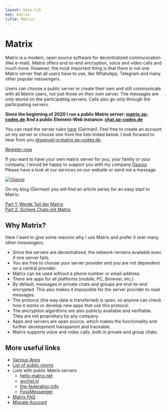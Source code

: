 ```yaml
---
layout: base.njk
key: matrix
title: Matrix
---
```

# <i class="i-comments"></i> Matrix

Matrix is a modern, open source software for decentralized communication (like e-mail). Matrix offers end-to-end encryption, voice and video calls and much more. However, the most important thing is that there is not one Matrix server that all users have to use, like WhatsApp, Telegram and many other popular messengers.

Users can choose a public server or create their own and still communicate with all Matrix users, not just those on their own server. The messages are only stored on the participating servers. Calls also go only through the participating servers.

__Since the beginning of 2020 I run a public Matrix server: [matrix.sp-codes.de](https://matrix.sp-codes.de/) And a public Element-Web instance: [chat.sp-codes.de](https://chat.sp-codes.de/)__

You can read the server rules [here](https://matrix.sp-codes.de/_matrix/consent) (German). Feel free to create an account on my server or choose one from the lists linked below. I look forward to hear from you [@samuel-p:matrix.sp-codes.de](https://matrix.to/#/@samuel-p:matrix.sp-codes.de).

<div class="text-center mb-3">
<a class="card d-inline-block font-weight-bold" target="_blank" href="https://chat.sp-codes.de/#/register">Register now</a>
</div>

If you want to have your own matrix server for you, your family or your company, I would be happy to support you with my company <a href="https://ossrox.org" target="_blank">Ossrox</a>. Please have a look at our services on our website or send me a message.

<div class="text-center mb-3">
    <a href="https://ossrox.org/store/matrix" target="_blank">
        <img class="ossrox" src="/img/ossrox.svg" alt="Ossrox">
    </a>
</div>

On my blog (German) you will find an article series for an easy start to Matrix: 

<div class="row justify-content-center">
<div class="col-12 col-md-10 col-lg-8">
<div class="card-list">
<div class="card">
<a href="https://samuels-blog.de/werde-teil-der-matrix-matrix-teil-1/">Part 1: Werde Teil der Matrix</a>
</div>
<div class="card">
<a href="https://samuels-blog.de/sichere-chats-mit-matrix-matrix-teil-2/">Part 2: Sichere Chats mit Matrix</a>
</div>
</div>
</div>
</div>

## Why Matrix?

Here I want to give some reasons why I use Matrix and prefer it over many other messengers:

* Since the servers are decentralized, the network remains available even if one server fails.
* You are free to choose your server provider and you are not dependent on a central provider.
* Matrix can be used without a phone number or email address.
* There are apps for all platforms (mobile, PC, Browser, etc.)
* By default, messages in private chats and groups are end-to-end encrypted. This also makes it impossible for the server provider to read messages.
* The protocol (the way data is transferred) is open, so anyone can check how it works or develop new apps that use this protocol.
* The encryption algorithms are also publicly available and verifiable. They are not proprietary by any company.
* Apps and servers are open source, which makes the functionality and further development transparent and traceable.
* Matrix supports voice and video calls, both in private and group chats.

## More useful links

* [Various Apps](https://matrix.org/clients)
* [List of public rooms](https://view.matrix.org/)
* Lists with public Matrix servers
  * [hello-matrix.net](https://www.hello-matrix.net/public_servers.php)
  * [anchel.nl](https://publiclist.anchel.nl/)
  * [the-federation.info](https://the-federation.info/protocol/matrix)
  * [FossMessenger](https://fediverse.blog/~/FossMessenger/matrix-server)
* [Matrix FAQ](https://matrix.org/faq/)
* [Migrate Account](https://ems.element.io/tools/matrix-migration)
